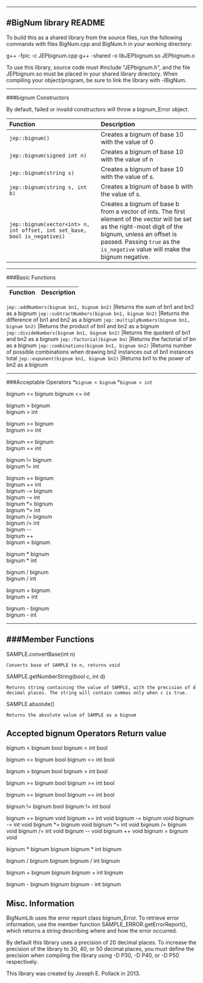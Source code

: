 ----
#BigNum library README
----


To build this as a shared library from the source files, run the following 
commands with files BigNum.cpp and BigNum.h in your working directory:

g++ -fpic -c JEPbignum.cpp
g++ -shared -o libJEPbignum.so JEPbignum.o 

To use this library, source code must #include "JEPbignum.h", and the file 
JEPbignum.so must be placed in your shared library directory. When compiling 
your object/program, be sure to link the library with -lBigNum.

----
###bignum Constructors

By default, failed or invalid constructors will throw a bignum_Error object.

Function|Description
:-----------------------------------------------	|:------------------------
`jep::bignum()`								|Creates a bignum of base 10 with the value of 0
`jep::bignum(signed int n)`					|Creates a bignum of base 10 with the value of n
`jep::bignum(string s)`						|Creates a bignum of base 10 with the value of s.
`jep::bignum(string s, int b)`					|Creates a bignum of base b with the value of s.
`jep::bignum(vector<int> n, int offset, int set_base, bool is_negativei)`			|Creates a bignum of base b from a vector of ints. The first element of the vector will be set as the right-most digit of the bignum, unless an offset is passed. Passing `true` as the `is_negative` value will make the bignum negative.



----
###Basic Functions                      

Function|Description
:-----------------------------------------------	|:------------------------

`jep::addNumbers(bignum bn1, bignum bn2)`			|Returns the sum of bn1 and bn2 as a bignum
`jep::subtractNumbers(bignum bn1, bignum bn2)`		|Returns the difference of bn1 and bn2 as a bignum
`jep::multiplyNumbers(bignum bn1, bignum bn2)`		|Returns the product of bn1 and bn2 as a bignum
`jep::divideNumbers(bignum bn1, bignum bn2)`		|Returns the quotient of bn1 and bn2 as a bignum
`jep::factorial(bignum bn)`							|Returns the factorial of bn as a bignum
`jep::combinations(bignum bn1, bignum bn2)`			|Returns number of possible combinations when drawing bn2 instances out of bn1 instances total
`jep::exponent(bignum bn1, bignum bn2)`				|Returns bn1 to the power of bn2 as a bignum

----
###Acceptable Operators 
*`bignum < bignum`
*`bignum < int`

bignum <= bignum
bignum <= int

bignum > bignum    
bignum > int                      

bignum >= bignum                 
bignum >= int                   

bignum == bignum                  
bignum == int                  

bignum != bignum                   
bignum != int                    
    
bignum += bignum               
bignum += int			
bignum -= bignum           
bignum -= int                     
bignum *= bignum              
bignum *= int                    
bignum /= bignum                  
bignum /= int                     
bignum --                         
bignum ++                         
bignum = bignum                   
    
bignum * bignum                  
bignum * int                        

bignum / bignum            
bignum / int                     

bignum + bignum               
bignum + int              

bignum - bignum             
bignum - int                

----
###Member Functions 
--------------------------------------------------------------------------------

SAMPLE.convertBase(int n)

    Converts base of SAMPLE to n, returns void
    
    
    
SAMPLE.getNumberString(bool c, int d)

    Returns string containing the value of SAMPLE, with the precision of d
    decimal places. The string will contain commas only when c is true.



SAMPLE.absolute()

    Returns the absolute value of SAMPLE as a bignum
    
    
    
    
Accepted bignum Operators                   Return value
--------------------------------------------------------------------------------

bignum < bignum                             bool
bignum < int                                bool

bignum <= bignum                            bool
bignum <= int                               bool    

bignum > bignum                             bool
bignum > int                                bool

bignum >= bignum                            bool
bignum >= int                               bool

bignum == bignum                            bool
bignum == int                               bool

bignum != bignum                            bool
bignum != int                               bool
    
bignum += bignum                            void
bignum += int				    void
bignum -= bignum                            void
bignum -= int                               void
bignum *= bignum                            void
bignum *= int                               void
bignum /= bignum                            void
bignum /= int                               void
bignum --                                   void
bignum ++                                   void
bignum = bignum                             void
    
bignum * bignum                             bignum
bignum * int                                bignum

bignum / bignum                             bignum
bignum / int                                bignum

bignum + bignum                             bignum
bignum + int                                bignum

bignum - bignum                             bignum
bignum - int                                bignum



Misc. Information
--------------------------------------------------------------------------------

BigNumLib uses the error report class bignum_Error. To retrieve error
information, use the member function SAMPLE_ERROR.getErrorReport(), which
returns a string describing where and how the error occurred.

By default this library uses a precision of 20 decimal places. To increase the 
precision of the library to 30, 40, or 50 decimal places, you must define the 
precision when compiling the library using -D P30, -D P40, or -D P50
respectively.

This library was created by Joseph E. Pollack in 2013.
